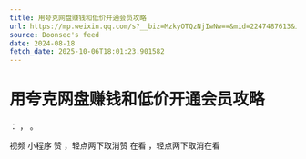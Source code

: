 ```yaml
---
title: 用夸克网盘赚钱和低价开通会员攻略
url: https://mp.weixin.qq.com/s?__biz=MzkyOTQzNjIwNw==&mid=2247487613&idx=1&sn=0d6dac88f24665def576833c6b9d8b88
source: Doonsec's feed
date: 2024-08-18
fetch_date: 2025-10-06T18:01:23.901582
---
```


# 用夸克网盘赚钱和低价开通会员攻略

：
，
。

视频
小程序
赞
，轻点两下取消赞
在看
，轻点两下取消在看